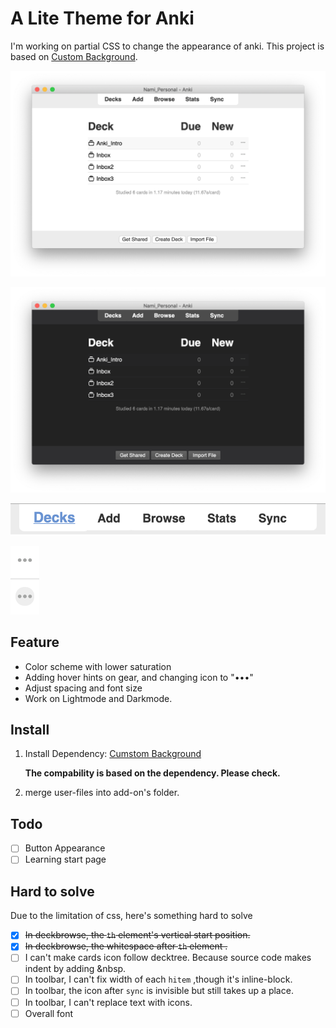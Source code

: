 # A Lite Theme for Anki

I'm working on partial CSS to change the appearance of anki. This project is based on [Custom Background](https://github.com/AnKingMed/Custom-background-image-and-gear-icon).

![light](media/light.png)

![dark](media/dark.png)

![bar](media/bar.png)

![hints](media/hints.png)

## Feature

- Color scheme with lower saturation
- Adding hover hints on gear, and changing icon to "•••"
- Adjust spacing and font size
- Work on Lightmode and Darkmode.

## Install

1. Install Dependency: [Cumstom Background](https://github.com/AnKingMed/Custom-background-image-and-gear-icon)

   **The compability is based on the dependency. Please check.**

2. merge user-files into add-on's folder.

## Todo

- [ ] Button Appearance
- [ ] Learning start page

## Hard to solve

Due to the limitation of css, here's something hard to solve

- [x] ~~In deckbrowse, the `th` element's vertical start position.~~
- [x] ~~In deckbrowse, the whitespace after `th` element .~~
- [ ] I can't make cards icon follow decktree. Because source code makes indent by adding &nbsp.
- [ ] In toolbar, I can't fix width of each `hitem` ,though it's inline-block.
- [ ] In toolbar, the icon after `sync` is invisible but still takes up a place.
- [ ] In toolbar, I can't replace text with icons.
- [ ] Overall font